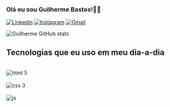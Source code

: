 ### Olá eu sou Guilherme Bastos!✌🏻 

[![Linkedin](https://img.shields.io/badge/LinkedIn-0077B5?style=for-the-badge&logo=linkedin&logoColor=white)](https://www.linkedin.com/public-profile/settings?lipi=urn%3Ali%3Apage%3Ad_flagship3_profile_self_edit_contact-info%3BeRSp07LiQfatkVpdIteTwQ%3D%3D)
[![Instagram](https://img.shields.io/badge/Instagram-E4405F?style=for-the-badge&logo=instagram&logoColor=white)](https://instagram.com/gui_bass4)
[![Gmail](https://img.shields.io/badge/Gmail-D14836?style=for-the-badge&logo=gmail&logoColor=white)](https://gmail.com/go9006811@gmail.com)

![Guilherme GitHub stats](https://github-readme-stats.vercel.app/api?username=Guilherme&show_icons=true&theme=tokyonight)

## Tecnologias que eu uso em meu dia-a-dia

<div style="display: inline_block"><br/>
  <img align="center" alt="html 5" src="https://img.shields.io/badge/HTML5-E34F26?style=for-the-badge&logo=html5&logoColor=white"/>
</div>
<div style="display: inline_block"><br/>
  <img align="center" alt="css 3" src="https://img.shields.io/badge/CSS3-1572B6?style=for-the-badge&logo=css3&logoColor=white"/>
</div>
<div style="display: inline_block"><br/>
  <img align="center" alt="js" src="https://img.shields.io/badge/JavaScript-323330?style=for-the-badge&logo=javascript&logoColor=F7DF1E"/>
</div>
